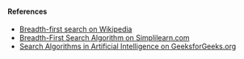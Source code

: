 <h4>References</h4>
<ul>
  <li><a href="https://en.wikipedia.org/wiki/Breadth-first_search">Breadth-first search on Wikipedia</a></li>
  <li><a href="https://www.simplilearn.com/tutorials/data-structure-tutorial/bfs-algorithm">Breadth-First Search Algorithm on Simplilearn.com</a></li>
  <li><a href="https://www.geeksforgeeks.org/search-algorithms-in-ai/">Search Algorithms in Artificial Intelligence on GeeksforGeeks.org</a></li>
</ul>